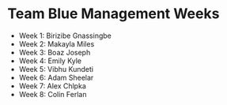 # Team Blue Management Weeks
* Week 1: Birizibe Gnassingbe
* Week 2: Makayla Miles
* Week 3: Boaz Joseph 
* Week 4: Emily Kyle
* Week 5: Vibhu Kundeti
* Week 6: Adam Sheelar
* Week 7: Alex Chlpka
* Week 8: Colin Ferlan
